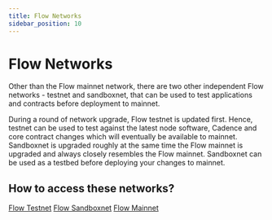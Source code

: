 ```yaml
---
title: Flow Networks
sidebar_position: 10
---
```


# Flow Networks

Other than the Flow mainnet network, there are two other independent Flow networks - testnet and sandboxnet, that can be used to test applications and contracts before deployment to mainnet.

During a round of network upgrade, Flow testnet is updated first. Hence, testnet can be used to test against the latest node software, Cadence and core contract changes which will eventually be available to mainnet.
Sandboxnet is upgraded roughly at the same time the Flow mainnet is upgraded and always closely resembles the Flow mainnet. Sandboxnet can be used as a testbed before deploying your changes to mainnet.

## How to access these networks?

[Flow Testnet](./accessing-testnet.md)
[Flow Sandboxnet](./accessing-sandboxnet.md)
[Flow Mainnet](./accessing-mainnet.md)
